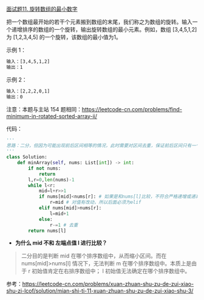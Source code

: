 [面试题11. 旋转数组的最小数字](https://leetcode-cn.com/problems/xuan-zhuan-shu-zu-de-zui-xiao-shu-zi-lcof/)

把一个数组最开始的若干个元素搬到数组的末尾，我们称之为数组的旋转。输入一个递增排序的数组的一个旋转，输出旋转数组的最小元素。例如，数组 [3,4,5,1,2] 为 [1,2,3,4,5] 的一个旋转，该数组的最小值为1。  

示例 1：
```sh
输入：[3,4,5,1,2]
输出：1
```

示例 2：
```sh
输入：[2,2,2,0,1]
输出：0
```

注意：本题与主站 154 题相同：https://leetcode-cn.com/problems/find-minimum-in-rotated-sorted-array-ii/



代码：
```python
'''
思路：二分，但因为可能出现前后区间相等的情况，此时需要对区间去重，保证前后区间只有一个满足特定的性质
'''
class Solution:
    def minArray(self, nums: List[int]) -> int:
        if not nums:
            return
        l,r=0,len(nums)-1
        while l<r:
            mid=l+r>>1
            if nums[mid]<nums[r]: # 如果是和nums[l]比较，不符合严格递增或递减的情况
                r=mid # 对值有改动，所以后面必须为elif
            elif nums[mid]>nums[r]:
                l=mid+1
            else:
                r-=1 # 去重
        return nums[l]
```

- **为什么 mid 不和 左端点值 l 进行比较？**
> 二分目的是判断 mid 在哪个排序数组中，从而缩小区间。而在 nums[mid]>nums[l] 情况下，无法判断 m 在哪个排序数组中。本质上是由于 r 初始值肯定在右排序数组中； l 初始值无法确定在哪个排序数组中。


参考：https://leetcode-cn.com/problems/xuan-zhuan-shu-zu-de-zui-xiao-shu-zi-lcof/solution/mian-shi-ti-11-xuan-zhuan-shu-zu-de-zui-xiao-shu-3/
